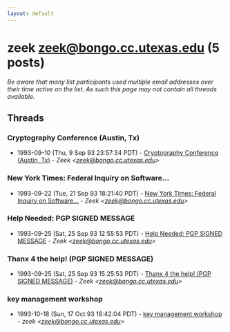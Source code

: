 ```yaml
---
layout: default
---
```


# zeek <zeek@bongo.cc.utexas.edu> (5 posts)

_Be aware that many list participants used multiple email addresses over their time active on the list. As such this page may not contain all threads available._

## Threads

### Cryptography Conference (Austin, Tx)
+ 1993-09-10 (Thu, 9 Sep 93 23:57:34 PDT) - [Cryptography Conference (Austin, Tx)](/archive/1993/09/19221228079e259159dfac1d7a626273064bb5af83bb7c4984644e965e1a4ab1) - _Zeek \<zeek@bongo.cc.utexas.edu\>_

### New York Times: Federal Inquiry on Software...
+ 1993-09-22 (Tue, 21 Sep 93 18:21:40 PDT) - [New York Times: Federal Inquiry on Software...](/archive/1993/09/04a85e582c564db38bdf92fcff359e0b47e2696e8f0a4b7a9cdc308d2f020619) - _Zeek \<zeek@bongo.cc.utexas.edu\>_

### Help Needed: PGP SIGNED MESSAGE
+ 1993-09-25 (Sat, 25 Sep 93 12:55:53 PDT) - [Help Needed: PGP SIGNED MESSAGE](/archive/1993/09/fc34cbdc7d438374d857394088abf577c8cdeb7a3cd745f242ee7b9a57d1898a) - _Zeek \<zeek@bongo.cc.utexas.edu\>_

### Thanx 4 the help! (PGP SIGNED MESSAGE)
+ 1993-09-25 (Sat, 25 Sep 93 15:25:53 PDT) - [Thanx 4 the help! (PGP SIGNED MESSAGE)](/archive/1993/09/109005c8babfb3d4697c35bb9f66bcccbfd3aebaa88a602e39924b477fc7e9f7) - _Zeek \<zeek@bongo.cc.utexas.edu\>_

### key management workshop
+ 1993-10-18 (Sun, 17 Oct 93 18:42:04 PDT) - [key management workshop](/archive/1993/10/38b4a2e763dc77517cc47c62a33dbf6475d36ae8b0c91bf33a7eef6402519567) - _zeek \<zeek@bongo.cc.utexas.edu\>_

